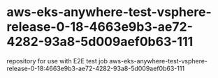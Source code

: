 # aws-eks-anywhere-test-vsphere-release-0-18-4663e9b3-ae72-4282-93a8-5d009aef0b63-111
repository for use with E2E test job aws-eks-anywhere-test-vsphere-release-0-18:4663e9b3-ae72-4282-93a8-5d009aef0b63-111
